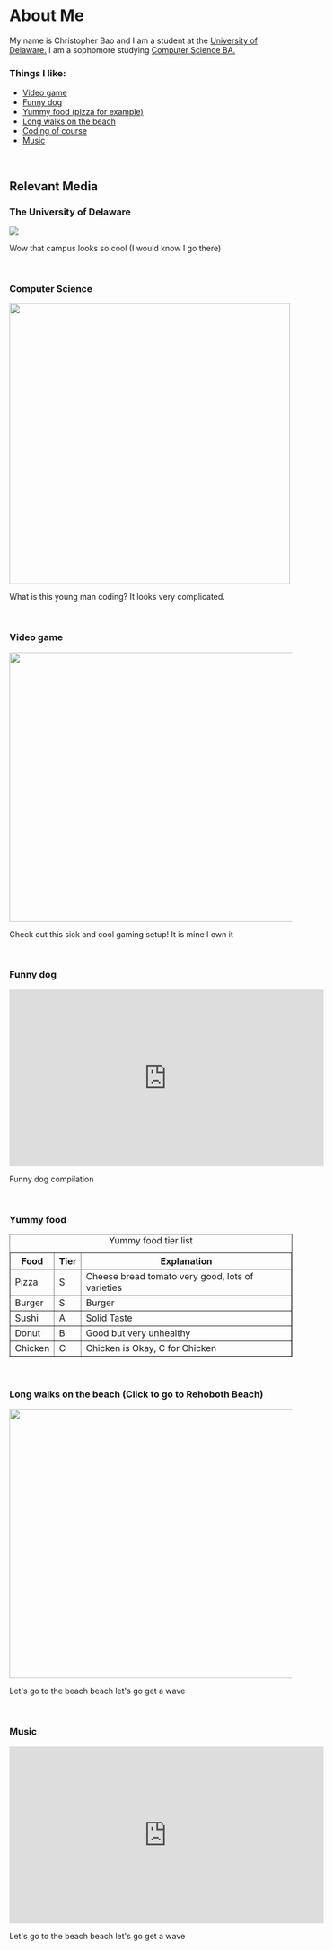 <html>
  <h1>About Me</h1>
  <body>
    <p>My name is Christopher Bao and I am a student at the <a href="https://clongb.github.io/items/about.html#the-university-of-delaware">University of Delaware.</a> I am a sophomore studying <a href="https://clongb.github.io/items/about.html#computer-science">Computer Science BA.</a></p>
    <h3>Things I like:</h3>
      <ul>
        <li><a href="https://clongb.github.io/items/about.html#video-game">Video game</a></li>
        <li><a href="https://clongb.github.io/items/about.html#funny-dog">Funny dog</a></li>
        <li><a href="https://clongb.github.io/items/about.html#yummy-food">Yummy food (pizza for example)</a></li>
        <li><a href="https://clongb.github.io/items/about.html#long-walks-on-the-beach-click-to-go-to-rehoboth-beach">Long walks on the beach</a></li>
        <li><a href="https://clongb.github.io/items/about.html#computer-science">Coding of course</a></li>
        <li><a href="https://clongb.github.io/items/about.html#music">Music</a></li>
      </ul>
    <br />
    <h2>Relevant Media</h2>
    <h3>The University of Delaware</h3>
    <img src="https://marvel-b1-cdn.bc0a.com/f00000000164722/www.udel.edu/content/udel/en/academics/colleges/grad/prospective-students/why-ud/_jcr_content/par_udel/columngenerator_788838291/par_1/image.img.jpg/1603818658683.jpg">
    <p>Wow that campus looks so cool (I would know I go there)</p>
    <br />
    <h3>Computer Science</h3>
    <img src="https://images.ctfassets.net/2htm8llflwdx/1LEJIT9KGRC4nwTJ5vuS6H/1b70f0c0e68e42db55bdd306d44c27f0/Shorelight_Computer_Science.jpg" width=500 height=500>
    <p>What is this young man coding? It looks very complicated.</p>
    <br />
    <h3>Video game</h3>
    <img src="https://i.ytimg.com/vi/pFnYSEUXdQo/maxresdefault.jpg" width=852 height=480>
    <p>Check out this sick and cool gaming setup! It is mine I own it</p>
    <br />
    <h3>Funny dog</h3>
    <iframe width="560" height="315" src="https://www.youtube.com/embed/1HygThMLzGs" title="YouTube video player" frameborder="0" allowfullscreen></iframe>
    <p>Funny dog compilation</p>
    <br />
    <h3>Yummy food</h3>
    <table width='25%' border=1px cellspacing=0>
    <caption>Yummy food tier list</caption>
    <tr> 
      <th>Food</th>
      <th>Tier</th>
      <th>Explanation</th>
    </tr>
    <tr>
      <td>Pizza</td>
      <td>S</td>
      <td>Cheese bread tomato very good, lots of varieties</td>
    </tr>
    <tr>
      <td>Burger</td>
      <td>S</td>
      <td>Burger</td>
    </tr>
    <tr>
      <td>Sushi</td>
      <td>A</td>
      <td>Solid Taste</td>
    </tr>  
    <tr>
      <td>Donut</td>
      <td>B</td>
      <td>Good but very unhealthy</td>
    </tr>
    <tr>
      <td>Chicken</td>
      <td>C</td>
      <td>Chicken is Okay, C for Chicken</td>
    </tr>
    </table>
    <br />
    <h3>Long walks on the beach (Click to go to Rehoboth Beach)</h3>
    <a href="https://www.google.com/maps/@38.7135578,-75.075707,2a,75y,81.41h,90t/data=!3m7!1e1!3m5!1sfpWHC8jrNXD9Iv8BPv-BfA!2e0!6shttps:%2F%2Fstreetviewpixels-pa.googleapis.com%2Fv1%2Fthumbnail%3Fpanoid%3DfpWHC8jrNXD9Iv8BPv-BfA%26cb_client%3Dmaps_sv.tactile.gps%26w%3D203%26h%3D100%26yaw%3D79.04781%26pitch%3D0%26thumbfov%3D100!7i13312!8i6656?hl=en"><img src="https://i2.wp.com/thefullpassport.com/wp-content/uploads/2020/07/rsz_img_1338.jpg?resize=1600%2C900&ssl=1" width=852 height=480></a>
    <p>Let's go to the beach beach let's go get a wave</p>
    <br />
    <h3>Music</h3>
    <iframe width="560" height="315" src="https://www.youtube.com/embed/mGksUa9vZoQ?start=7" title="YouTube video player" frameborder="0" allow="accelerometer; autoplay; clipboard-write; encrypted-media; gyroscope; picture-in-picture" allowfullscreen></iframe>
    <p>Let's go to the beach beach let's go get a wave</p>
  </body> 
